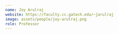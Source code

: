 ```yaml
---
name: Joy Arulraj
website: https://faculty.cc.gatech.edu/~jarulraj
image: assets/people/joy-arulraj.png
role: Professor
---
```

